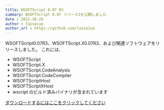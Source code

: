 ```yaml
---
title: WSOFTScript 0.07 R3
summary: WSOFTScript 0.07 リリース3を公開しました
date : 2022-10-29
author : Taiseiue
author_url : https://github.com/taiseiue
---
```

WSOFTScript0.07R3、WSOFTScript.X0.07R3、および関連ソフトウェアをリリースしました。
これには、
* WSOFTScript
* WSOFTScript.X
* WSOFTScript.CodeAnalysis
* WSOFTScript.CodeCompiler
* WSOFTScriptHost
* WSOFTScriptXHost
* wscript
のビルド済みバイナリが含まれています

[ダウンロードするにはここをクリックしてください](https://download.wsoft.gq/WS00060)